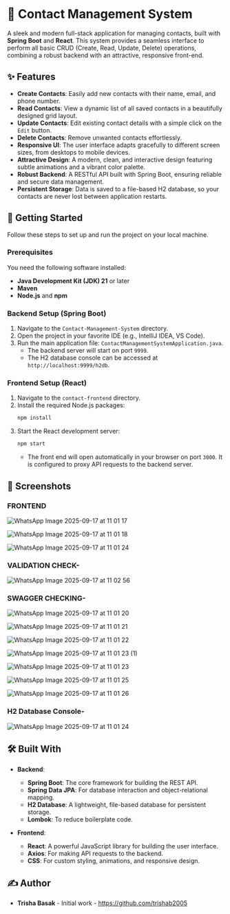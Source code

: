 # 📖 Contact Management System

A sleek and modern full-stack application for managing contacts, built with **Spring Boot** and **React**. This system provides a seamless interface to perform all basic CRUD (Create, Read, Update, Delete) operations, combining a robust backend with an attractive, responsive front-end.

## ✨ Features

* **Create Contacts**: Easily add new contacts with their name, email, and phone number.
* **Read Contacts**: View a dynamic list of all saved contacts in a beautifully designed grid layout.
* **Update Contacts**: Edit existing contact details with a simple click on the `Edit` button.
* **Delete Contacts**: Remove unwanted contacts effortlessly.
* **Responsive UI**: The user interface adapts gracefully to different screen sizes, from desktops to mobile devices.
* **Attractive Design**: A modern, clean, and interactive design featuring subtle animations and a vibrant color palette.
* **Robust Backend**: A RESTful API built with Spring Boot, ensuring reliable and secure data management.
* **Persistent Storage**: Data is saved to a file-based H2 database, so your contacts are never lost between application restarts.

## 🚀 Getting Started

Follow these steps to set up and run the project on your local machine.

### Prerequisites

You need the following software installed:

* **Java Development Kit (JDK) 21** or later
* **Maven**
* **Node.js** and **npm**

### Backend Setup (Spring Boot)

1.  Navigate to the `Contact-Management-System` directory.
2.  Open the project in your favorite IDE (e.g., IntelliJ IDEA, VS Code).
3.  Run the main application file: `ContactManagementSystemApplication.java`.
    * The backend server will start on port `9999`.
    * The H2 database console can be accessed at `http://localhost:9999/h2db`.

### Frontend Setup (React)

1.  Navigate to the `contact-frontend` directory.
2.  Install the required Node.js packages:
    ```bash
    npm install
    ```
3.  Start the React development server:
    ```bash
    npm start
    ```
    * The front end will open automatically in your browser on port `3000`. It is configured to proxy API requests to the backend server.


## 📸 Screenshots

### FRONTEND 

![WhatsApp Image 2025-09-17 at 11 01 17](https://github.com/user-attachments/assets/e1e4be7a-8916-49f3-8427-5f58af9edfa8)

![WhatsApp Image 2025-09-17 at 11 01 18](https://github.com/user-attachments/assets/b6db062a-4364-4809-8cb4-e988a7d1f179)

![WhatsApp Image 2025-09-17 at 11 01 24](https://github.com/user-attachments/assets/ae608c82-ebf2-4398-98bb-8d3fb6805ecf)

### VALIDATION CHECK-

![WhatsApp Image 2025-09-17 at 11 02 56](https://github.com/user-attachments/assets/fd0b13b7-7304-4ed1-a46c-63b5df97b700)

### SWAGGER CHECKING-

![WhatsApp Image 2025-09-17 at 11 01 20](https://github.com/user-attachments/assets/503188fd-df2d-40ef-8e14-1c79d1d30aa0)

![WhatsApp Image 2025-09-17 at 11 01 21](https://github.com/user-attachments/assets/cf653ba8-96ac-4e49-b2ae-31bcb19c1eb7)

![WhatsApp Image 2025-09-17 at 11 01 22](https://github.com/user-attachments/assets/618a23fd-5e06-462d-aaa2-92d8744f6541)

![WhatsApp Image 2025-09-17 at 11 01 23 (1)](https://github.com/user-attachments/assets/92ba1c69-560a-4081-bfee-1c5e7d54ad84)

![WhatsApp Image 2025-09-17 at 11 01 23](https://github.com/user-attachments/assets/54593180-483d-45a6-b09a-16caed2acc5c)

![WhatsApp Image 2025-09-17 at 11 01 25](https://github.com/user-attachments/assets/2aed24b4-8e09-4275-94d2-fc86ad1c8227)

![WhatsApp Image 2025-09-17 at 11 01 26](https://github.com/user-attachments/assets/f61d3024-3236-4e35-9d8f-dbc8dbc280d4)

### H2 Database Console-

![WhatsApp Image 2025-09-17 at 11 01 24](https://github.com/user-attachments/assets/4d7c4437-a18f-48a7-9e64-f909bbafdf58)


## 🛠️ Built With

* **Backend**:
    * **Spring Boot**: The core framework for building the REST API.
    * **Spring Data JPA**: For database interaction and object-relational mapping.
    * **H2 Database**: A lightweight, file-based database for persistent storage.
    * **Lombok**: To reduce boilerplate code.

* **Frontend**:
    * **React**: A powerful JavaScript library for building the user interface.
    * **Axios**: For making API requests to the backend.
    * **CSS**: For custom styling, animations, and responsive design.

## ✍️ Author

* **Trisha Basak** - Initial work - https://github.com/trishab2005
